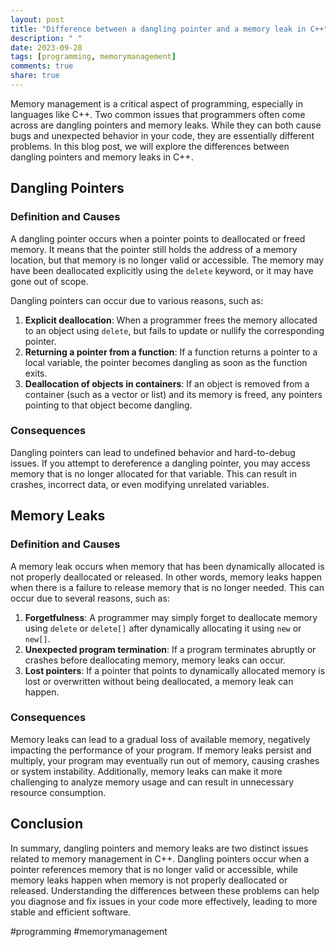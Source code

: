 ```yaml
---
layout: post
title: "Difference between a dangling pointer and a memory leak in C++"
description: " "
date: 2023-09-28
tags: [programming, memorymanagement]
comments: true
share: true
---
```


Memory management is a critical aspect of programming, especially in languages like C++. Two common issues that programmers often come across are dangling pointers and memory leaks. While they can both cause bugs and unexpected behavior in your code, they are essentially different problems. In this blog post, we will explore the differences between dangling pointers and memory leaks in C++.

## Dangling Pointers

### Definition and Causes

A dangling pointer occurs when a pointer points to deallocated or freed memory. It means that the pointer still holds the address of a memory location, but that memory is no longer valid or accessible. The memory may have been deallocated explicitly using the `delete` keyword, or it may have gone out of scope.

Dangling pointers can occur due to various reasons, such as:

1. **Explicit deallocation**: When a programmer frees the memory allocated to an object using `delete`, but fails to update or nullify the corresponding pointer.
2. **Returning a pointer from a function**: If a function returns a pointer to a local variable, the pointer becomes dangling as soon as the function exits.
3. **Deallocation of objects in containers**: If an object is removed from a container (such as a vector or list) and its memory is freed, any pointers pointing to that object become dangling.

### Consequences

Dangling pointers can lead to undefined behavior and hard-to-debug issues. If you attempt to dereference a dangling pointer, you may access memory that is no longer allocated for that variable. This can result in crashes, incorrect data, or even modifying unrelated variables.

## Memory Leaks

### Definition and Causes

A memory leak occurs when memory that has been dynamically allocated is not properly deallocated or released. In other words, memory leaks happen when there is a failure to release memory that is no longer needed. This can occur due to several reasons, such as:

1. **Forgetfulness**: A programmer may simply forget to deallocate memory using `delete` or `delete[]` after dynamically allocating it using `new` or `new[]`.
2. **Unexpected program termination**: If a program terminates abruptly or crashes before deallocating memory, memory leaks can occur.
3. **Lost pointers**: If a pointer that points to dynamically allocated memory is lost or overwritten without being deallocated, a memory leak can happen.

### Consequences

Memory leaks can lead to a gradual loss of available memory, negatively impacting the performance of your program. If memory leaks persist and multiply, your program may eventually run out of memory, causing crashes or system instability. Additionally, memory leaks can make it more challenging to analyze memory usage and can result in unnecessary resource consumption.

## Conclusion

In summary, dangling pointers and memory leaks are two distinct issues related to memory management in C++. Dangling pointers occur when a pointer references memory that is no longer valid or accessible, while memory leaks happen when memory is not properly deallocated or released. Understanding the differences between these problems can help you diagnose and fix issues in your code more effectively, leading to more stable and efficient software.

#programming #memorymanagement
